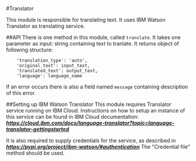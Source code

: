 #Translator

This module is responsible for translating text.
It uses IBM Watson Translator as translating service.

##API
There is one method in this module, called `translate`.
It takes one parameter as input: string containing text to tranlate.
It returns object of following structure:
```
    'translation_type': 'auto',
    'original_text': input_text,
    'translated_text': output_text,
    'language': language_name
```
If an error occurs there is also a field named `message` containing description of this error.

##Setting up IBM Watson Translator
This module requires Translator service running on IBM Cloud.
Instructions on how to setup an instance of this service can be found in IBM Cloud documentation:
***https://cloud.ibm.com/docs/language-translator?topic=language-translator-gettingstarted***

It is also required to supply credentials for the service, as described in ***https://pypi.org/project/ibm-watson/#authentication***
The "Credential file" method should be used.